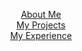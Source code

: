 <html>
<title>W3.CSS</title>
<meta name="viewport" content="width=device-width, initial-scale=1">
<link rel="stylesheet" href="https://www.w3schools.com/w3css/4/w3.css">
<style>
  img.resize {
  max-width:50%;
  max-height:50%;
    border-radius: 8px;
   margin-left: auto;
  margin-right: auto;

}
  </style>
<body>

<div class="w3-container">
  <div class="w3-row">
    <a href="javascript:void(0)" onclick="openSection(event, 'About Me');">
      <div class="w3-third tablink w3-bottombar w3-hover-light-grey w3-padding" style="text-align:center">About Me</div>
    </a>
    <a href="javascript:void(0)" onclick="openSection(event, 'My Projects');">
      <div class="w3-third tablink w3-bottombar w3-hover-light-grey w3-padding" style="text-align:center">My Projects</div>
    </a>
    <a href="javascript:void(0)" onclick="openSection(event, 'My Experience');">
      <div class="w3-third tablink w3-bottombar w3-hover-light-grey w3-padding" style="text-align:center">My Experience</div>
    </a>
  </div>

  <div id="About Me" class="w3-container city" style="display:none">
    <h2>About Me</h2>
  <img id="portrait"  class = "resize" src="IMG_1628.jpg" alt="Photo of Andrew Gao">

  <p>Hi! I'm Andy, from San Diego, CA. I'm passionate about programming, biology, entrepreneurship and more. In my free time, I like to read about cultural anthropology. Currently I'm organizing <a href="ravenhack.org">Raven Hack</a>, San Diego's <strong>first</strong> free hackathon for all high schoolers.</p>
  </div>

  <div id="My Projects" class="w3-container city" style="display:none">
    <h2>My Projects</h2>
    <p>My Projects</p> 
  </div>

  <div id="My Experience" class="w3-container city" style="display:none">
    <h2>My Experience</h2>
    <p>My Experience</p>
  </div>
</div>

<script>
function openSection(evt, cityName) {
  var i, x, tablinks;
  x = document.getElementsByClassName("city");
  for (i = 0; i < x.length; i++) {
    x[i].style.display = "none";
  }
  tablinks = document.getElementsByClassName("tablink");
  for (i = 0; i < x.length; i++) {
    tablinks[i].className = tablinks[i].className.replace(" w3-border-blue", "");
  }
  document.getElementById(cityName).style.display = "block";
  evt.currentTarget.firstElementChild.className += " w3-border-blue";
}
</script>

</body>
</html>
